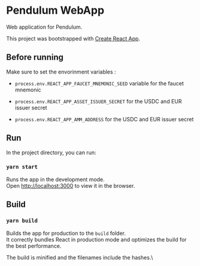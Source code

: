 # Pendulum WebApp

Web application for Pendulum.

This project was bootstrapped with [Create React App](https://github.com/facebook/create-react-app).

## Before running

Make sure to set the envorinment variables :

- `process.env.REACT_APP_FAUCET_MNEMONIC_SEED` variable for the faucet mnemonic

- `process.env.REACT_APP_ASSET_ISSUER_SECRET` for the USDC and EUR issuer secret

- `process.env.REACT_APP_AMM_ADDRESS` for the USDC and EUR issuer secret

## Run

In the project directory, you can run:

### `yarn start`

Runs the app in the development mode.\
Open [http://localhost:3000](http://localhost:3000) to view it in the browser.

## Build

### `yarn build`

Builds the app for production to the `build` folder.\
It correctly bundles React in production mode and optimizes the build for the best performance.

The build is minified and the filenames include the hashes.\
